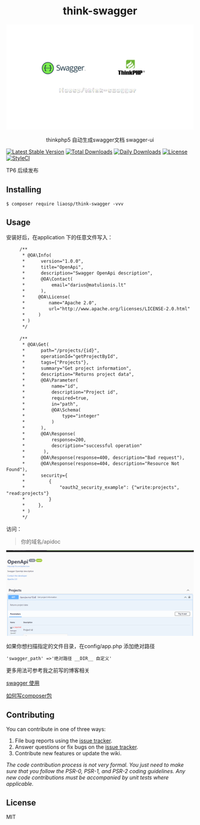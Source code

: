 
<h1 align="center"> think-swagger </h1>

![](image.jpg)

<p align="center"> thinkphp5 自动生成swagger文档 swagger-ui  </p>


[![Latest Stable Version](https://poser.pugx.org/liaosp/think-swagger/v/stable)](https://packagist.org/packages/liaosp/laravel-validate-ext)
[![Total Downloads](https://poser.pugx.org/liaosp/think-swagger/downloads)](https://packagist.org/packages/liaosp/laravel-validate-ext)
[![Daily Downloads](https://poser.pugx.org/liaosp/think-swagger/d/daily)](https://packagist.org/packages/liaosp/laravel-validate-ext)
[![License](https://poser.pugx.org/liaosp/think-swagger/license)](https://packagist.org/packages/liaosp/laravel-validate-ext)
[![StyleCI](https://styleci.io/repos/53163405/shield)](https://styleci.io/repos/53163405/)


<p color="red">TP6 后续发布</p>

## Installing

```shell
$ composer require liaosp/think-swagger -vvv
```

## Usage

安装好后，在application 下的任意文件写入：

```
     /**
      * @OA\Info(
      *      version="1.0.0",
      *      title="OpenApi",
      *      description="Swagger OpenApi description",
      *      @OA\Contact(
      *          email="darius@matulionis.lt"
      *      ),
      *     @OA\License(
      *         name="Apache 2.0",
      *         url="http://www.apache.org/licenses/LICENSE-2.0.html"
      *     )
      * )
      */
 
     /**
      * @OA\Get(
      *      path="/projects/{id}",
      *      operationId="getProjectById",
      *      tags={"Projects"},
      *      summary="Get project information",
      *      description="Returns project data",
      *      @OA\Parameter(
      *          name="id",
      *          description="Project id",
      *          required=true,
      *          in="path",
      *          @OA\Schema(
      *              type="integer"
      *          )
      *      ),
      *      @OA\Response(
      *          response=200,
      *          description="successful operation"
      *       ),
      *      @OA\Response(response=400, description="Bad request"),
      *      @OA\Response(response=404, description="Resource Not Found"),
      *      security={
      *         {
      *             "oauth2_security_example": {"write:projects", "read:projects"}
      *         }
      *     },
      * )
      */

```

访问：

>你的域名/apidoc

![](res.jpg)


如果你想扫描指定的文件目录，在config/app.php 添加绝对路径

```
'swagger_path' =>'绝对路径 __DIR__ 自定义'
```


更多用法可参考我之前写的博客相关
 
[swagger 使用](https://liaosp.blog.csdn.net/article/details/119887281)

[如何写composer包](https://blog.csdn.net/qq_22823581/article/details/120035631)

## Contributing

You can contribute in one of three ways:

1. File bug reports using the [issue tracker](https://github.com/liaosp/think-swagger/issues).
2. Answer questions or fix bugs on the [issue tracker](https://github.com/liaosp/think-swagger/issues).
3. Contribute new features or update the wiki.

_The code contribution process is not very formal. You just need to make sure that you follow the PSR-0, PSR-1, and PSR-2 coding guidelines. Any new code contributions must be accompanied by unit tests where applicable._

## License

MIT
